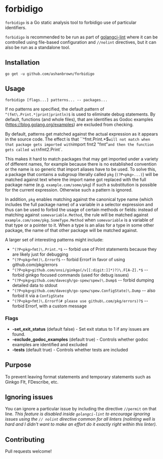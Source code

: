 # forbidigo

`forbidigo` is a Go static analysis tool to forbidigo use of particular identifiers.

`forbidigo` is recommended to be run as part of [golangci-lint](https://github.com/golangci/golangci-lint) where it can be controlled using file-based configuration and `//nolint` directives, but it can also be run as a standalone tool.

## Installation

    go get -u github.com/ashanbrown/forbidigo

## Usage

    forbidigo [flags...] patterns... -- packages...

If no patterns are specified, the default pattern of `^(fmt\.Print.*|print|println)$` is used to eliminate debug statements.  By default,
functions (and whole files), that are identifies as Godoc examples (https://blog.golang.org/examples) are excluded from 
checking.

By default, patterns get matched against the actual expression as it appears in
the source code. The effect is that ``^fmt\.Print.*$` will not match when that
package gets imported with `import fmt2 "fmt"` and then the function gets
called with `fmt2.Print`.

This makes it hard to match packages that may get imported under a variety of
different names, for example because there is no established convention or the
name is so generic that import aliases have to be used. To solve this, a
package that contains a subgroup literally called `pkg` (`(?P<pkg>...)`) will be
matched against text where the import name got replaced with the full package
name (e.g. `example.com/some/pkg`) if such a substitution is possible for the
current expression. Otherwise such a pattern is ignored.

In addition, `pkg` enables matching against the canonical type name (which
includes the full package name) of a variable in a selector expression and thus
can be used to forbid the usage of certain methods or fields: instead of
matching against `somevariable.Method`, the rule will be matched against
`example.com/some/pkg.SomeType.Method` when `somevariable` is a variable of
that type or a pointer to it. When a type is an alias for a type in some other
package, the name of that other package will be matched against.

A larger set of interesting patterns might include:

* `^(?P<pkg>fmt)\.Print.*$` -- forbid use of Print statements because they are likely just for debugging
* `^(?P<pkg>fmt)\.Errorf$` -- forbid Errorf in favor of using github.com/pkg/errors
* `^(?P<pkg>github.com/onsi/ginkgo(/v[[:digit:]]*)?)\.F[A-Z].*$` -- forbid ginkgo focused commands (used for debug issues)
* `^(?P<pkg>github.com/davecgh/go-spew/spew)\.Dump$` -- forbid dumping detailed data to stdout
* `^(?P<pkg>github.com/davecgh/go-spew/spew.ConfigState)\.Dump` -- also forbid it via a `ConfigState`
* `^(?P<pkg>fmt)\.Errorf(# please use github\.com/pkg/errors)?$` -- forbid Errorf, with a custom message


### Flags
- **-set_exit_status** (default false) - Set exit status to 1 if any issues are found.
- **-exclude_godoc_examples** (default true) - Controls whether godoc examples are identified and excluded
- **-tests** (default true) - Controls whether tests are included

## Purpose

To prevent leaving format statements and temporary statements such as Ginkgo FIt, FDescribe, etc.

## Ignoring issues

You can ignore a particular issue by including the directive `//permit` on that line.  *This feature is disabled inside `golangci-lint` to encourage ignoring issues using the `// nolint` directive common for all linters (nolinting well is hard and I didn't want to make an effort do it exactly right within this linter).*

## Contributing

Pull requests welcome!
